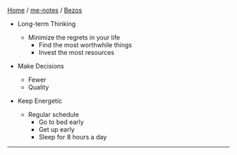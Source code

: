 [Home](https://mengxianbin.github.io) /
[me-notes](https://mengxianbin.github.io/me-notes/content) /
[Bezos](https://mengxianbin.github.io/me-notes/content/Bezos)

* Long-term Thinking
    * Minimize the regrets in your life
        * Find the most worthwhile things
        * Invest the most resources

* Make Decisions
    * Fewer
    * Quality

* Keep Energetic
    * Regular schedule
        * Go to bed early
        * Get up early
        * Sleep for 8 hours a day

---
